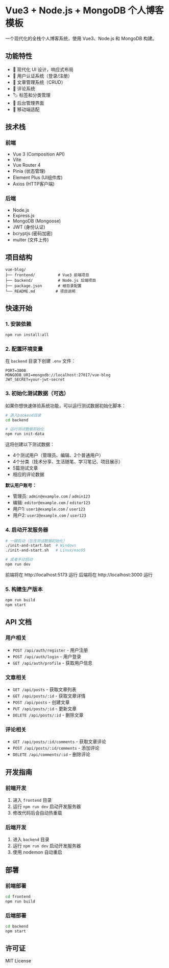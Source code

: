 # Vue3 + Node.js + MongoDB 个人博客模板

一个现代化的全栈个人博客系统，使用 Vue3、Node.js 和 MongoDB 构建。

## 功能特性

- 🎨 现代化 UI 设计，响应式布局
- 👤 用户认证系统（登录/注册）
- 📝 文章管理系统（CRUD）
- 💬 评论系统
- 🏷️ 标签和分类管理
- 🔐 后台管理界面
- 📱 移动端适配

## 技术栈

### 前端
- Vue 3 (Composition API)
- Vite
- Vue Router 4
- Pinia (状态管理)
- Element Plus (UI组件库)
- Axios (HTTP客户端)

### 后端
- Node.js
- Express.js
- MongoDB (Mongoose)
- JWT (身份认证)
- bcryptjs (密码加密)
- multer (文件上传)

## 项目结构

```
vue-blog/
├── frontend/          # Vue3 前端项目
├── backend/           # Node.js 后端项目
├── package.json       # 根目录配置
└── README.md         # 项目说明
```

## 快速开始

### 1. 安装依赖

```bash
npm run install:all
```

### 2. 配置环境变量

在 `backend` 目录下创建 `.env` 文件：

```env
PORT=3000
MONGODB_URI=mongodb://localhost:27017/vue-blog
JWT_SECRET=your-jwt-secret
```

### 3. 初始化测试数据（可选）

如果你想快速体验系统功能，可以运行测试数据初始化脚本：

```bash
# 进入backend目录
cd backend

# 运行测试数据初始化
npm run init-data
```

这将创建以下测试数据：
- 4个测试用户（管理员、编辑、2个普通用户）
- 4个分类（技术分享、生活随笔、学习笔记、项目展示）
- 5篇测试文章
- 相应的评论数据

**默认用户账号：**
- 管理员: `admin@example.com` / `admin123`
- 编辑: `editor@example.com` / `editor123`
- 用户1: `user1@example.com` / `user123`
- 用户2: `user2@example.com` / `user123`

### 4. 启动开发服务器

```bash
# 一键启动（包含测试数据初始化）
./init-and-start.bat  # Windows
./init-and-start.sh   # Linux/macOS

# 或者手动启动
npm run dev
```

前端将在 http://localhost:5173 运行
后端将在 http://localhost:3000 运行

### 5. 构建生产版本

```bash
npm run build
npm start
```

## API 文档

### 用户相关
- `POST /api/auth/register` - 用户注册
- `POST /api/auth/login` - 用户登录
- `GET /api/auth/profile` - 获取用户信息

### 文章相关
- `GET /api/posts` - 获取文章列表
- `GET /api/posts/:id` - 获取文章详情
- `POST /api/posts` - 创建文章
- `PUT /api/posts/:id` - 更新文章
- `DELETE /api/posts/:id` - 删除文章

### 评论相关
- `GET /api/posts/:id/comments` - 获取文章评论
- `POST /api/posts/:id/comments` - 添加评论
- `DELETE /api/comments/:id` - 删除评论

## 开发指南

### 前端开发
1. 进入 `frontend` 目录
2. 运行 `npm run dev` 启动开发服务器
3. 修改代码后会自动热重载

### 后端开发
1. 进入 `backend` 目录
2. 运行 `npm run dev` 启动开发服务器
3. 使用 nodemon 自动重启

## 部署

### 前端部署
```bash
cd frontend
npm run build
```

### 后端部署
```bash
cd backend
npm start
```

## 许可证

MIT License
